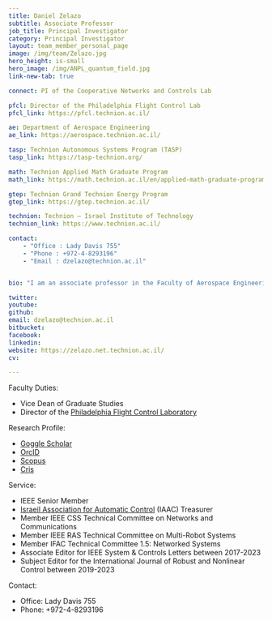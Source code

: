 ```yaml
---
title: Daniel Zelazo
subtitle: Associate Professor 
job_title: Principal Investigator
category: Principal Investigator
layout: team_member_personal_page
image: /img/team/Zelazo.jpg
hero_height: is-small
hero_image: /img/ANPL_quantum_field.jpg 
link-new-tab: true

connect: PI of the Cooperative Networks and Controls Lab

pfcl: Director of the Philadelphia Flight Control Lab
pfcl_link: https://pfcl.technion.ac.il/

ae: Department of Aerospace Engineering
ae_link: https://aerospace.technion.ac.il/

tasp: Technion Autonomous Systems Program (TASP)
tasp_link: https://tasp-technion.org/

math: Technion Applied Math Graduate Program
math_link: https://math.technion.ac.il/en/applied-math-graduate-program/

gtep: Technion Grand Technion Energy Program
gtep_link: https://gtep.technion.ac.il/

technion: Technion – Israel Institute of Technology
technion_link: https://www.technion.ac.il/

contact: 
    - "Office : Lady Davis 755"
    - "Phone : +972-4-8293196"
    - "Email : dzelazo@technion.ac.il"


bio: "I am an associate professor in the Faculty of Aerospace Engineering.  My academic trajectory has sent me through a few engineering departments, although my focus has always been on the rich field of systems & control theory.  I received my B.Sc. (’99) and M.Eng. (’01) degrees in Electrical Engineering & Computer Science at the <a href='https://www.mit.edu/'>Massachusetts Institute of Technology</a>.  After completing my master’s degree, I moved to Tsukuba, Japan to work on audio compression algorithms as a research engineer at Texas Instruments.  After a slight perturbation to my career path as an English teacher, I eventually ended up at the <a href='https://www.aa.washington.edu/'>University of Washington</a> to pursue my doctorate (’09) under the guidance of <a href='https://mehran-mesbahi.github.io/'>Prof. Mehran Mesbahi</a>.  I then moved to Stuttgart, Germany as a postdoctoral research associate at the <a href='https://www.ist.uni-stuttgart.de/'>Institute for Systems Theory and Automatic Control</a> under the supervision Prof. Frank Allgöwer.  I joined the Technion in October of 2012."

twitter: 
youtube: 
github: 
email: dzelazo@technion.ac.il
bitbucket: 
facebook: 
linkedin: 
website: https://zelazo.net.technion.ac.il/
cv: 

---
```


Faculty Duties:

* Vice Dean of Graduate Studies
* Director of the [Philadelphia Flight Control Laboratory](https://pfcl.technion.ac.il/)

Research Profile:

* [Goggle Scholar](https://scholar.google.com/citations?user=0H_NUokAAAAJ&hl=en)
* [OrcID](https://orcid.org/0000-0002-2931-245X)
* [Scopus](https://www.scopus.com/authid/detail.uri?authorId=23570307200)
* [Cris](https://cris.technion.ac.il/en/persons/daniel-zelazo)

Service:
* IEEE Senior Member
* [Israeil Association for Automatic Control](https://iaac.technion.ac.il/) (IAAC) Treasurer
* Member IEEE CSS Technical Committee on Networks and Communications
* Member IEEE RAS Technical Committee on Multi-Robot Systems
* Member IFAC Technical Committee 1.5: Networked Systems
* Associate Editor for IEEE System & Controls Letters between 2017-2023
* Subject Editor for the International Journal of Robust and Nonlinear Control between 2019-2023

Contact:
* Office: Lady Davis 755
* Phone: +972-4-8293196